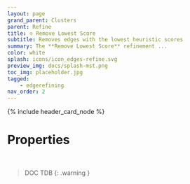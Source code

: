 ```yaml
---
layout: page
grand_parent: Clusters
parent: Refine
title: 🝔 Remove Lowest Score
subtitle: Removes edges with the lowest heuristic scores
summary: The **Remove Lowest Score** refinement ...
color: white
splash: icons/icon_edges-refine.svg
preview_img: docs/splash-mst.png
toc_img: placeholder.jpg
tagged: 
    - edgerefining
nav_order: 2
---
```


{% include header_card_node %}

# Properties
<br>

> DOC TDB
{: .warning }
